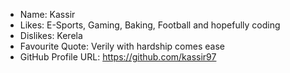 * Name: Kassir
* Likes: E-Sports, Gaming, Baking, Football and hopefully coding
* Dislikes: Kerela
* Favourite Quote: Verily with hardship comes ease
* GitHub Profile URL: https://github.com/kassir97